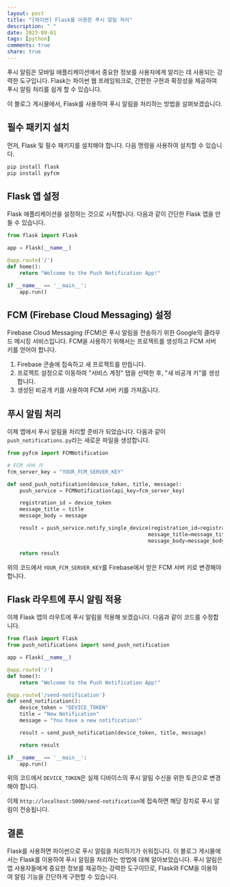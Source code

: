 ```yaml
---
layout: post
title: "[파이썬] Flask를 이용한 푸시 알림 처리"
description: " "
date: 2023-09-01
tags: [python]
comments: true
share: true
---
```


푸시 알림은 모바일 애플리케이션에서 중요한 정보를 사용자에게 알리는 데 사용되는 강력한 도구입니다. Flask는 파이썬 웹 프레임워크로, 간편한 구현과 확장성을 제공하여 푸시 알림 처리를 쉽게 할 수 있습니다. 

이 블로그 게시물에서, Flask를 사용하여 푸시 알림을 처리하는 방법을 살펴보겠습니다. 

## 필수 패키지 설치

먼저, Flask 및 필수 패키지를 설치해야 합니다. 다음 명령을 사용하여 설치할 수 있습니다.

```python
pip install flask
pip install pyfcm
```

## Flask 앱 설정

Flask 애플리케이션을 설정하는 것으로 시작합니다. 다음과 같이 간단한 Flask 앱을 만들 수 있습니다.

```python
from flask import Flask

app = Flask(__name__)

@app.route('/')
def home():
    return "Welcome to the Push Notification App!"

if __name__ == '__main__':
    app.run()
```

## FCM (Firebase Cloud Messaging) 설정

Firebase Cloud Messaging (FCM)은 푸시 알림을 전송하기 위한 Google의 클라우드 메시징 서비스입니다. FCM을 사용하기 위해서는 프로젝트를 생성하고 FCM 서버 키를 얻어야 합니다.

1. Firebase 콘솔에 접속하고 새 프로젝트를 만듭니다.
2. 프로젝트 설정으로 이동하여 "서비스 계정" 탭을 선택한 후, "새 비공개 키"를 생성합니다.
3. 생성된 비공개 키를 사용하여 FCM 서버 키를 가져옵니다.

## 푸시 알림 처리

이제 앱에서 푸시 알림을 처리할 준비가 되었습니다. 다음과 같이 `push_notifications.py`라는 새로운 파일을 생성합니다.

```python
from pyfcm import FCMNotification

# FCM 서버 키
fcm_server_key = "YOUR_FCM_SERVER_KEY"

def send_push_notification(device_token, title, message):
    push_service = FCMNotification(api_key=fcm_server_key)

    registration_id = device_token
    message_title = title
    message_body = message

    result = push_service.notify_single_device(registration_id=registration_id,
                                              message_title=message_title,
                                              message_body=message_body)

    return result
```

위의 코드에서 `YOUR_FCM_SERVER_KEY`를 Firebase에서 받은 FCM 서버 키로 변경해야 합니다.

## Flask 라우트에 푸시 알림 적용

이제 Flask 앱의 라우트에 푸시 알림을 적용해 보겠습니다. 다음과 같이 코드를 수정합니다.

```python
from flask import Flask
from push_notifications import send_push_notification

app = Flask(__name__)

@app.route('/')
def home():
    return "Welcome to the Push Notification App!"

@app.route('/send-notification')
def send_notification():
    device_token = "DEVICE_TOKEN"
    title = "New Notification"
    message = "You have a new notification!"

    result = send_push_notification(device_token, title, message)

    return result

if __name__ == '__main__':
    app.run()
```

위의 코드에서 `DEVICE_TOKEN`은 실제 디바이스의 푸시 알림 수신을 위한 토큰으로 변경해야 합니다.

이제 `http://localhost:5000/send-notification`에 접속하면 해당 장치로 푸시 알림이 전송됩니다.

## 결론

Flask를 사용하면 파이썬으로 푸시 알림을 처리하기가 쉬워집니다. 이 블로그 게시물에서는 Flask를 이용하여 푸시 알림을 처리하는 방법에 대해 알아보았습니다. 푸시 알림은 앱 사용자들에게 중요한 정보를 제공하는 강력한 도구이므로, Flask와 FCM을 이용하여 알림 기능을 간단하게 구현할 수 있습니다.